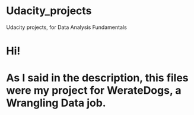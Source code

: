 # Udacity_projects
Udacity projects, for Data Analysis Fundamentals

# Hi! 
# As I said in the description, this files were my project for WerateDogs, a Wrangling Data job. 
